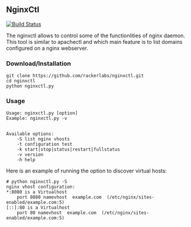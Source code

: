 ## NginxCtl

[![Build Status](https://travis-ci.org/rackerlabs/nginxctl.svg?branch=master)](https://travis-ci.org/rackerlabs/nginxctl) 

The nginxctl allows to control some of the functionlities of nginx daemon.
This tool is similar to apachectl and which main feature is to list
domains configured on a nginx webserver.

### Download/Installation
```
git clone https://github.com/rackerlabs/nginxctl.git 
cd nginxctl
python nginxctl.py
```

### Usage
```
Usage: nginxctl.py [option]
Example: nginxctl.py -v


Available options:
	-S list nginx vhosts
	-t configuration test
	-k start|stop|status|restart|fullstatus
	-v version
	-h help
```

Here is an example of running the option to discover virtual hosts:
```
# python nginxctl.py -S
nginx vhost configuration:
*:8080 is a Virtualhost
	port 8080 namevhost  example.com  (/etc/nginx/sites-enabled/example.com:5)
[::]:80 is a Virtualhost
	port 80 namevhost  example.com  (/etc/nginx/sites-enabled/example.com:5)
```
